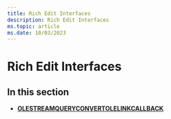 ```yaml
---
title: Rich Edit Interfaces
description: Rich Edit Interfaces
ms.topic: article
ms.date: 10/03/2023
---
```


# Rich Edit Interfaces

## In this section

-   [**OLESTREAMQUERYCONVERTOLELINKCALLBACK**](olestreamqueryconvertolelinkcallback.md)


 

 




